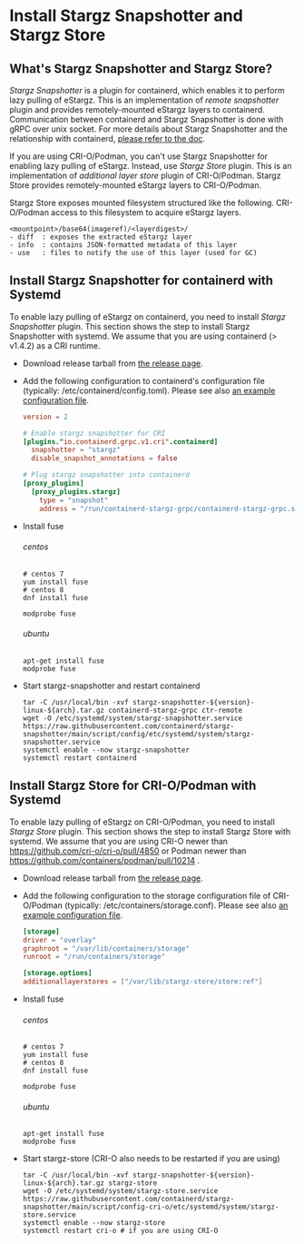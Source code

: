 # Install Stargz Snapshotter and Stargz Store

## What's Stargz Snapshotter and Stargz Store?

*Stargz Snapshotter* is a plugin for containerd, which enables it to perform lazy pulling of eStargz.
This is an implementation of *remote snapshotter* plugin and provides remotely-mounted eStargz layers to containerd.
Communication between containerd and Stargz Snapshotter is done with gRPC over unix socket.
For more details about Stargz Snapshotter and the relationship with containerd, [please refer to the doc](./overview.md).

If you are using CRI-O/Podman, you can't use Stargz Snapshotter for enabling lazy pulling of eStargz.
Instead, use *Stargz Store* plugin.
This is an implementation of *additional layer store* plugin of CRI-O/Podman.
Stargz Store provides remotely-mounted eStargz layers to CRI-O/Podman.

Stargz Store exposes mounted filesystem structured like the following.
CRI-O/Podman access to this filesystem to acquire eStargz layers.

```
<mountpoint>/base64(imageref)/<layerdigest>/
- diff  : exposes the extracted eStargz layer
- info  : contains JSON-formatted metadata of this layer
- use   : files to notify the use of this layer (used for GC)
```

## Install Stargz Snapshotter for containerd with Systemd

To enable lazy pulling of eStargz on containerd, you need to install *Stargz Snapshotter* plugin.
This section shows the step to install Stargz Snapshotter with systemd.
We assume that you are using containerd (> v1.4.2) as a CRI runtime.

- Download release tarball from [the release page](https://github.com/containerd/stargz-snapshotter/releases).

- Add the following configuration to containerd's configuration file (typically: /etc/containerd/config.toml). Please see also [an example configuration file](../script/config/etc/containerd/config.toml).
  ```toml
  version = 2

  # Enable stargz snapshotter for CRI
  [plugins."io.containerd.grpc.v1.cri".containerd]
    snapshotter = "stargz"
    disable_snapshot_annotations = false

  # Plug stargz snapshotter into containerd
  [proxy_plugins]
    [proxy_plugins.stargz]
      type = "snapshot"
      address = "/run/containerd-stargz-grpc/containerd-stargz-grpc.sock"

  ```

- Install fuse

  ###### centos
  ```
  # centos 7
  yum install fuse
  # centos 8
  dnf install fuse

  modprobe fuse
  ```

  ###### ubuntu

  ```
  apt-get install fuse
  modprobe fuse
  ```

- Start stargz-snapshotter and restart containerd
  ```
  tar -C /usr/local/bin -xvf stargz-snapshotter-${version}-linux-${arch}.tar.gz containerd-stargz-grpc ctr-remote
  wget -O /etc/systemd/system/stargz-snapshotter.service https://raw.githubusercontent.com/containerd/stargz-snapshotter/main/script/config/etc/systemd/system/stargz-snapshotter.service
  systemctl enable --now stargz-snapshotter
  systemctl restart containerd
  ```

## Install Stargz Store for CRI-O/Podman with Systemd

To enable lazy pulling of eStargz on CRI-O/Podman, you need to install *Stargz Store* plugin.
This section shows the step to install Stargz Store with systemd.
We assume that you are using CRI-O newer than https://github.com/cri-o/cri-o/pull/4850 or Podman newer than https://github.com/containers/podman/pull/10214 .

- Download release tarball from [the release page](https://github.com/containerd/stargz-snapshotter/releases).

- Add the following configuration to the storage configuration file of CRI-O/Podman (typically: /etc/containers/storage.conf). Please see also [an example configuration file](../script/config-cri-o/etc/containers/storage.conf).
  ```toml
  [storage]
  driver = "overlay"
  graphroot = "/var/lib/containers/storage"
  runroot = "/run/containers/storage"

  [storage.options]
  additionallayerstores = ["/var/lib/stargz-store/store:ref"]
  ```

- Install fuse

  ###### centos
  ```
  # centos 7
  yum install fuse
  # centos 8
  dnf install fuse

  modprobe fuse
  ```

  ###### ubuntu

  ```
  apt-get install fuse
  modprobe fuse
  ```

- Start stargz-store (CRI-O also needs to be restarted if you are using)
  ```
  tar -C /usr/local/bin -xvf stargz-snapshotter-${version}-linux-${arch}.tar.gz stargz-store
  wget -O /etc/systemd/system/stargz-store.service https://raw.githubusercontent.com/containerd/stargz-snapshotter/main/script/config-cri-o/etc/systemd/system/stargz-store.service
  systemctl enable --now stargz-store
  systemctl restart cri-o # if you are using CRI-O
  ```
